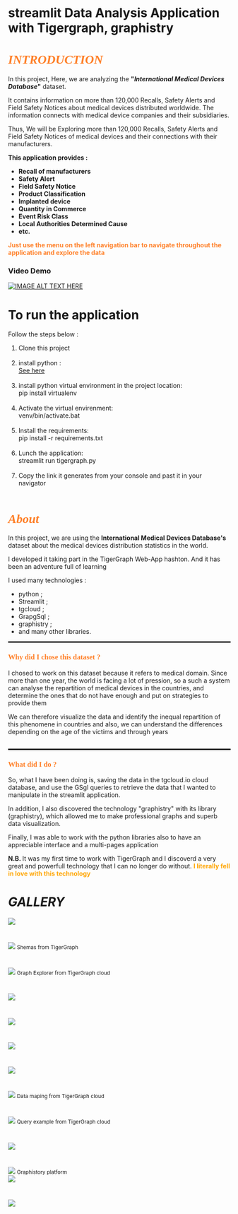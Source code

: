 <h1>streamlit Data Analysis Application with Tigergraph, graphistry </h1
<br>

<h1 style="font-family: cursive; color: rgb(255, 127, 39)"><b><i>INTRODUCTION</i></b></h1>
<div>
    <p>In this project, Here, we are analyzing the <b>"<i>International Medical Devices Database</i>"</b> dataset.</p>
    <p>It contains information on more than 120,000 Recalls, Safety Alerts and Field Safety Notices about medical devices distributed worldwide. The information connects with medical device companies and their subsidiaries.</p>
    <p>Thus, We will be Exploring more than 120,000 Recalls, Safety Alerts and Field Safety Notices of medical devices and their connections with their manufacturers.</p>
    <b>
    This application provides : 
        <ul>
            <li>Recall of manufacturers</li>
            <li>Safety Alert</li>
            <li>Field Safety Notice</li>
            <li>Product Classification</li>
            <li>Implanted device</li>
            <li>Quantity in Commerce</li>
            <li>Event Risk Class</li>
            <li>Local Authorities Determined Cause</li>
            <li>etc.</li>
        </ul>
    </b>
    <p style="color: rgb(255, 127, 39)"><b>Just use the menu on the left navigation bar to navigate throughout the application and explore the data</b></p>
</div>

<h3><b>Video Demo </b></h3>

[![IMAGE ALT TEXT HERE](https://raw.githubusercontent.com/landry95/TigerGraph-Streamli-Graphistry-WebApp/main/src/img/12.PNG)](https://www.youtube.com/watch?v=ilUijXK0Qc8)



<h1> To run the application </h1>
<p>Follow the steps below : </p>

<ol>
	<li>
		Clone this project
	</li><br>
	<li>
		install python : <br> <a href="https://www.python.org/downloads/" target="blank">See here</a>
	</li><br>
	<li>
		install python virtual environment in the project location: <br> pip install virtualenv 
	</li><br>
	<li>
		Activate the virtual envirenment: <br> venv/bin/activate.bat
	</li><br>
	<li>
		Install the requirements: <br> pip install -r requirements.txt
	</li><br>
	<li>
		Lunch the application: <br> streamlit run tigergraph.py
	</li><br>
  	<li>
		Copy the link it generates from your console and past it in your navigator
	</li><br>
</ol>



<h1 style="font-family: cursive; color: rgb(255, 127, 39)"><b><i>About</i></b></h1>
<p style="margin-top: 10px"> 
    In this project, we are using the <b> International Medical Devices Database's </b> dataset about the medical devices distribution statistics in the world.
</p>
<p>
    I developed it taking part in the TigerGraph Web-App hashton. And it has been an adventure full of learning
</p>
I used many technologies :
<ul>
    <li>python ; </li>
    <li>Streamlit ; </li>
    <li>tgcloud ; </li>
    <li>GrapgSql ; </li>
    <li>graphistry ; </li>
    <li>and many other libraries. </li>
</ul>
<hr style="border:1px solid black">
<h3 style="font-family: cursive; color: rgb(255, 127, 39)"><b>Why did I chose this dataset ?</b></h3>
<p>I chosed to work on this dataset because it refers to medical domain. Since more than one year, the world is facing a lot of pression, so a such a system can analyse the repartition of medical devices in the countries, and determine the ones that do not have enough and put on strategies to provide them</p>
<p style="margin-bottom: 30px">
    We can therefore visualize the data and identify the inequal repartition of this phenomene in countries and also, we can understand the differences depending on the age of the victims and through years
</p><hr style="border:1px solid black">
<h3 style="font-family: cursive; color: rgb(255, 127, 39)"><b>What did I do ?</b></h3>
<div>
    <p>So, what I have been doing is, saving the data in the tgcloud.io cloud database, and use the GSgl queries to retrieve the data that I wanted to manipulate in the streamlit application.</p>
    <p>In addition, I also discovered the technology "graphistry" with its library (graphistry), which allowed me to make professional graphs and superb data visualization.</p>
    <p>Finally, I was able to work with the python libraries also to have an appreciable interface and a multi-pages application</p>
    <span style="font-size-30px"><b>N.B. </b></span> It was my first time to work with TigerGraph and I discoverd a very great and powerfull technology that I can no longer do without. 
    <b style="color: orange">I literally fell in love with this technology</b>
    <p></p>
</div>


<h1><b><i>GALLERY</i></b></h1>
<div>
	<div>
		<img src="./src/img/1.PNG">
	<h1></h1>
	<div>
		<img src="./src/img/schema.PNG">
		<small>Shemas from TigerGraph</small>
	</div>
	<h1></h1>
	<div>
		<img src="./src/img/graph_explorer.PNG">
		<small>Graph Explorer from TigerGraph cloud</small>
	</div>
	<h1></h1>
	<div>
		<img src="./src/img/13.PNG">
	</div>
	<h1></h1>
	<div>
		<img src="./src/img/15.PNG">
	</div>
	<h1></h1>
	<div>
		<img src="./src/img/14.PNG">
	</div>
	<h1></h1>
	<div>
		<img src="./src/img/9.PNG">
	</div>
	<h1></h1>
	<div>
		<img src="./src/img/map_data.PNG">
		<small>Data maping  from TigerGraph cloud</small>
	</div>
	<h1></h1>
	<div>
		<img src="./src/img/example_querry.PNG">
		<small>Query example from TigerGraph cloud</small>
	</div>
	<h1></h1>
	<div>
		<img src="./src/img/11.PNG">
	</div>
	<h1></h1>
	<div>
		<img src="./src/img/graphistory.PNG">
		<small>Graphistory platform</small>
	</div>
	<div>
		<img src="./src/img/3.PNG">
	</div>
	<h1></h1>
	<div>
		<img src="./src/img/2.PNG">
	</div>
	<h1></h1>
</div>